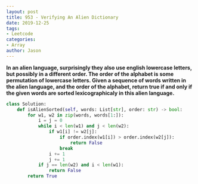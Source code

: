```yaml
---
layout: post
title: 953 - Verifying An Alien Dictionary
date: 2019-12-25
tags:
- Leetcode
categories:
- Array
author: Jason
---
```

**In an alien language, surprisingly they also use english lowercase letters, but possibly in a different order. The order of the alphabet is some permutation of lowercase letters. Given a sequence of words written in the alien language, and the order of the alphabet, return true if and only if the given words are sorted lexicographicaly in this alien language.**

```python
class Solution:
    def isAlienSorted(self, words: List[str], order: str) -> bool:
        for w1, w2 in zip(words, words[1:]):
            i = j = 0
            while i < len(w1) and j < len(w2):
                if w1[i] != w2[j]:
                    if order.index(w1[i]) > order.index(w2[j]):
                        return False
                    break
                i += 1
                j += 1
            if j == len(w2) and i < len(w1):
                return False
        return True
```
